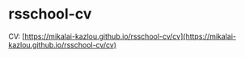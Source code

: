 # rsschool-cv
CV: [https://mikalai-kazlou.github.io/rsschool-cv/cv](https://mikalai-kazlou.github.io/rsschool-cv/cv)
